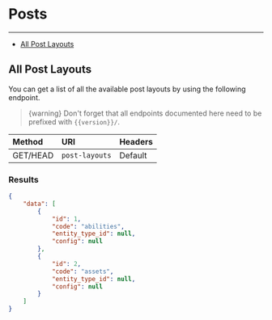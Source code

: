 # Posts

---

- [All Post Layouts](#post-layouts)

<a name="post-layouts"></a>
## All Post Layouts

You can get a list of all the available post layouts by using the following endpoint.

> {warning} Don't forget that all endpoints documented here need to be prefixed with `{{version}}/`.


| Method | URI | Headers |
| :- |   :-   |  :-  |
| GET/HEAD | `post-layouts` | Default |

### Results
```json
{
    "data": [
        {
            "id": 1,
            "code": "abilities",
            "entity_type_id": null,
            "config": null
        },
        {
            "id": 2,
            "code": "assets",
            "entity_type_id": null,
            "config": null
        }
    ]
}
```
